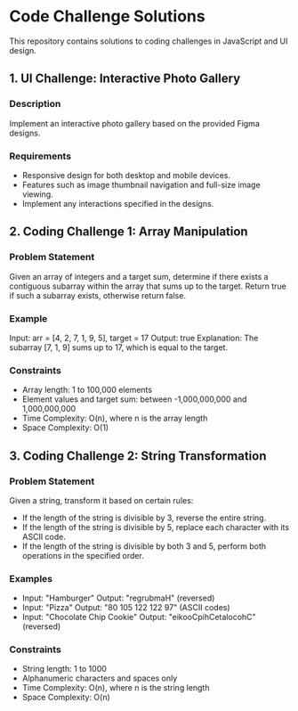 # Code Challenge Solutions

This repository contains solutions to coding challenges in JavaScript and UI design.

## 1. UI Challenge: Interactive Photo Gallery

### Description

Implement an interactive photo gallery based on the provided Figma designs.

### Requirements

- Responsive design for both desktop and mobile devices.
- Features such as image thumbnail navigation and full-size image viewing.
- Implement any interactions specified in the designs.

## 2. Coding Challenge 1: Array Manipulation

### Problem Statement

Given an array of integers and a target sum, determine if there exists a contiguous subarray within the array that sums up to the target. Return true if such a subarray exists, otherwise return false.

### Example

Input: arr = [4, 2, 7, 1, 9, 5], target = 17
Output: true
Explanation: The subarray [7, 1, 9] sums up to 17, which is equal to the target.

### Constraints

- Array length: 1 to 100,000 elements
- Element values and target sum: between -1,000,000,000 and 1,000,000,000
- Time Complexity: O(n), where n is the array length
- Space Complexity: O(1)

## 3. Coding Challenge 2: String Transformation

### Problem Statement

Given a string, transform it based on certain rules:

- If the length of the string is divisible by 3, reverse the entire string.
- If the length of the string is divisible by 5, replace each character with its ASCII code.
- If the length of the string is divisible by both 3 and 5, perform both operations in the specified order.

### Examples

- Input: "Hamburger"
  Output: "regrubmaH" (reversed)
- Input: "Pizza"
  Output: "80 105 122 122 97" (ASCII codes)
- Input: "Chocolate Chip Cookie"
  Output: "eikooCpihCetalocohC" (reversed)

### Constraints

- String length: 1 to 1000
- Alphanumeric characters and spaces only
- Time Complexity: O(n), where n is the string length
- Space Complexity: O(n)
